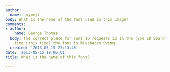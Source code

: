 ```yaml
---
author:
  name: hoymejt
body: What is the name of the font used in this image?
comments:
- author:
    name: George Thomas
  body: The correct place for Font ID requests is in the Type ID Board. To save you
    time (this time) the font is Wiesbaden Swing.
  created: '2013-05-15 22:13:45'
date: '2013-05-15 19:06:01'
title: What is the name of this font?

---
```

